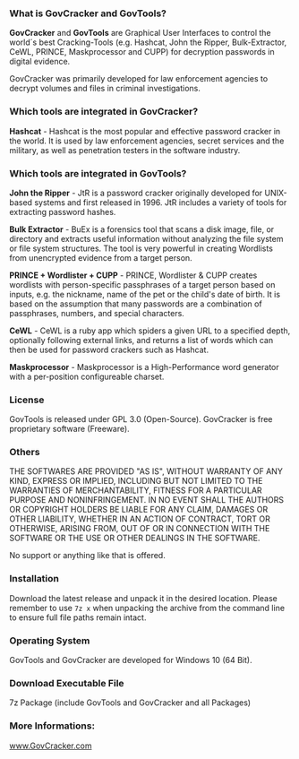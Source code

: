 
### What is GovCracker and GovTools? ###

**GovCracker** and **GovTools** are Graphical User Interfaces to control the world´s 
best Cracking-Tools (e.g. Hashcat, John the Ripper, Bulk-Extractor, CeWL, PRINCE, 
Maskprocessor and CUPP) for decryption passwords in digital evidence. 

GovCracker was primarily developed for law enforcement agencies to decrypt volumes and 
files in criminal investigations. 



### Which tools are integrated in GovCracker? ###

**Hashcat** - Hashcat is the most popular and effective password cracker in the world. 
It is used by law enforcement agencies, secret services and the military, as well as 
penetration testers in the software industry.



### Which tools are integrated in GovTools? ###

**John the Ripper** - JtR is a password cracker originally developed for UNIX-based 
systems and first released in 1996. JtR includes a variety of tools for extracting 
password hashes.

**Bulk Extractor** - BuEx is a forensics tool that scans a disk image, file, or directory 
and extracts useful information without analyzing the file system or file system structures. 
The tool is very powerful in creating Wordlists from unencrypted evidence from a target person.

**PRINCE + Wordlister + CUPP** - PRINCE, Wordlister & CUPP creates wordlists with person-specific
passphrases of a target person based on inputs, e.g. the nickname, name of the pet or the child's 
date of birth. It is based on the assumption that many passwords are a combination of passphrases, 
numbers, and special characters.

**CeWL** - CeWL is a ruby app which spiders a given URL to a specified depth, optionally following 
external links, and returns a list of words which can then be used for password crackers such as Hashcat.

**Maskprocessor** - Maskprocessor is a High-Performance word generator with a per-position configureable charset.



### License ###
 
GovTools is released under GPL 3.0 (Open-Source). 
GovCracker is free proprietary software (Freeware).


### Others ###

THE SOFTWARES ARE PROVIDED "AS IS", WITHOUT WARRANTY OF ANY KIND, EXPRESS OR
IMPLIED, INCLUDING BUT NOT LIMITED TO THE WARRANTIES OF MERCHANTABILITY,
FITNESS FOR A PARTICULAR PURPOSE AND NONINFRINGEMENT. IN NO EVENT SHALL THE
AUTHORS OR COPYRIGHT HOLDERS BE LIABLE FOR ANY CLAIM, DAMAGES OR OTHER
LIABILITY, WHETHER IN AN ACTION OF CONTRACT, TORT OR OTHERWISE, ARISING FROM,
OUT OF OR IN CONNECTION WITH THE SOFTWARE OR THE USE OR OTHER DEALINGS IN THE
SOFTWARE.

No support or anything like that is offered.


### Installation ###

Download the latest release and unpack it in the desired location. Please remember to use 
`7z x` when unpacking the archive from the command line to ensure full file paths remain intact.


### Operating System ####

GovTools and GovCracker are developed for Windows 10 (64 Bit).


### Download Executable File ###

7z Package (include GovTools and GovCracker and all Packages)


### More Informations: ###

www.GovCracker.com
